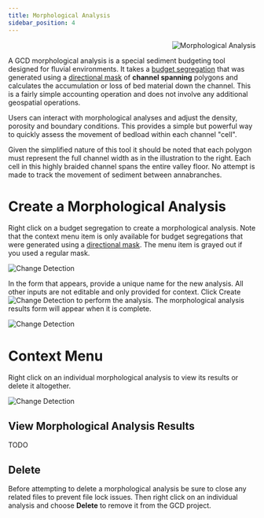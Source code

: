 ```yaml
---
title: Morphological Analysis
sidebar_position: 4
---
```


<div align="right">
  <img src="/img/CommandRefs/05_Analyses/cd/morph/morph.png" alt="Morphological Analysis" style={{maxWidth: '300px', height: 'auto'}} />
</div>

A GCD morphological analysis is a special sediment budgeting tool designed for fluvial environments. It takes a [budget segregation](/Help/Analyses/Budget_Segregation/budget-segregation) that was generated using a [directional mask](/Help/Inputs/Masks/directional-masks) of **channel spanning** polygons and calculates the accumulation or loss of bed material down the channel. This is a fairly simple accounting operation and does not involve any additional geospatial operations.

Users can interact with morphological analyses and adjust the density, porosity and boundary conditions. This provides a simple but powerful way to quickly assess the movement of bedload within each channel "cell".

Given the simplified nature of this tool it should be noted that each polygon must represent the full channel width as in the illustration to the right. Each cell in this highly braided channel spans the entire valley floor. No attempt is made to track the movement of sediment between annabranches.


# Create a Morphological Analysis

Right click on a budget segregation to create a morphological analysis. Note that the context menu item is only available for budget segregations that were generated using a [directional mask](/Help/Inputs/Masks/directional-masks). The menu item is grayed out if you used a regular mask.

![Change Detection](/img/CommandRefs/05_Analyses/cd/morph/morph_cms.png)

In the form that appears, provide a unique name for the new analysis. All other inputs are not editable and only provided for context. Click Create ![Change Detection](/img/icons/Save.png) to perform the analysis. The morphological analysis results form will appear when it is complete.

![Change Detection](/img/CommandRefs/05_Analyses/cd/morph/morph_config.png)


# Context Menu

Right click on an individual morphological analysis to view its results or delete it altogether.

![Change Detection](/img/CommandRefs/05_Analyses/cd/morph/morph_cms2.png)

## View Morphological Analysis Results

TODO

## Delete

Before attempting to delete a morphological analysis be sure to close any related files to prevent file lock issues. Then right click on an individual analysis and choose **Delete** to remove it from the GCD project.